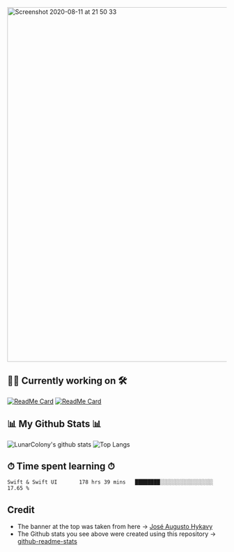 <img width="813" alt="Screenshot 2020-08-11 at 21 50 33" src="https://user-images.githubusercontent.com/64978825/90064583-e58a7f00-dce2-11ea-9759-3c49bb95c0f1.gif">

## 👷‍♂️ Currently working on 🛠
[![ReadMe Card](https://github-readme-stats.vercel.app/api/pin/?username=LunarColony&repo=SimpleWeatherApp)](https://github.com/LunarColony/SimpleWeatherApp)
[![ReadMe Card](https://github-readme-stats.vercel.app/api/pin/?username=LunarColony&repo=SwiftUI-Tasks-App)](https://github.com/LunarColony/SwiftUI-Tasks-App)

## 📊 My Github Stats 📊
![LunarColony's github stats](https://github-readme-stats.vercel.app/api?username=LunarColony&show_icons=true)
![Top Langs](https://github-readme-stats.vercel.app/api/top-langs/?username=LunarColony)

## ⏱ Time spent learning ⏱
```
Swift & Swift UI       178 hrs 39 mins   ████████░░░░░░░░░░░░░░░░░   17.65 % 
```
## Credit
- The banner at the top was taken from here -> [José Augusto Hykavy](https://www.behance.net/josehykavy)
- The Github stats you see above were created using this repository -> [github-readme-stats](https://github.com/anuraghazra/github-readme-stats#github-stats-card)



